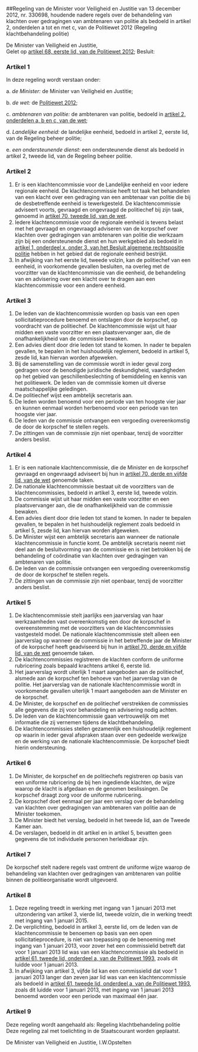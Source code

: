 <meta http-equiv='Content-Type' content='text/html; charset=utf-8' />

##Regeling van de Minister voor Veiligheid en Justitie van 13 december 2012, nr. 330698, houdende nadere regels over de behandeling van klachten over gedragingen van ambtenaren van politie als bedoeld in artikel 2, onderdelen a tot en met c, van de Politiewet 2012 (Regeling klachtbehandeling politie)

De Minister van Veiligheid en Justitie,  
Gelet op [artikel 68, eerste lid, van de Politiewet 2012](../../../../../wet/politiewet/2012/BWBR0031788/README.md);
Besluit:    

### Artikel  1  

In deze regeling wordt verstaan onder: 

a. *de Minister:* de Minister van Veiligheid en Justitie;  

b. *de wet:* de [Politiewet 2012](../../../../../wet/politiewet/2012/BWBR0031788/README.md);  

c. *ambtenaren van politie:* de ambtenaren van politie, bedoeld in [artikel 2, onderdelen a, b en c, van de wet](../../../../../wet/politiewet/2012/BWBR0031788/README.md);  

d. *Landelijke eenheid:* de landelijke eenheid, bedoeld in artikel 2, eerste lid, van de Regeling beheer politie;  

e. *een ondersteunende dienst:* een ondersteunende dienst als bedoeld in artikel 2, tweede lid, van de Regeling beheer politie.    

### Artikel  2  

1.  Er is een klachtencommissie voor de Landelijke eenheid en voor iedere regionale eenheid. De klachtencommissie heeft tot taak het behandelen van een klacht over een gedraging van een ambtenaar van politie die bij de desbetreffende eenheid is tewerkgesteld. De klachtencommissie adviseert voorts, gevraagd en ongevraagd de politiechef bij zijn taak, genoemd in [artikel 70, tweede lid, van de wet](../../../../../wet/politiewet/2012/BWBR0031788/README.md).   
2.  Iedere klachtencommissie voor de regionale eenheid is tevens belast met het gevraagd en ongevraagd adviseren van de korpschef over klachten over gedragingen van ambtenaren van politie die werkzaam zijn bij een ondersteunende dienst en hun werkgebied als bedoeld in [artikel 1, onderdeel x, onder 3, van het Besluit algemene rechtspositie politie](../../../../../AMvB/besluit/algemene/rechtspositie/politie/BWBR0006516/README.md) hebben in het gebied dat de regionale eenheid bestrijkt.   
3.  In afwijking van het eerste lid, tweede volzin, kan de politiechef van een eenheid, in voorkomende gevallen besluiten, na overleg met de voorzitter van de klachtencommissie van die eenheid, de behandeling van en advisering over een klacht over te dragen aan een klachtencommissie voor een andere eenheid.   

### Artikel  3  

1.  De leden van de klachtencommissie worden op basis van een open sollicitatieprocedure benoemd en ontslagen door de korpschef, op voordracht van de politiechef. De klachtencommissie wijst uit haar midden een vaste voorzitter en een plaatsvervanger aan, die de onafhankelijkheid van de commissie bewaken.   
2.  Een advies dient door drie leden tot stand te komen. In nader te bepalen gevallen, te bepalen in het huishoudelijk reglement, bedoeld in artikel 5, zesde lid, kan hiervan worden afgeweken.   
3.  Bij de samenstelling van de commissie wordt in ieder geval zorg gedragen voor de benodigde juridische deskundigheid, vaardigheden op het gebied van geschillenbeslechting of bemiddeling en kennis van het politiewerk. De leden van de commissie komen uit diverse maatschappelijke geledingen.   
4.  De politiechef wijst een ambtelijk secretaris aan.   
5.  De leden worden benoemd voor een periode van ten hoogste vier jaar en kunnen eenmaal worden herbenoemd voor een periode van ten hoogste vier jaar.   
6.  De leden van de commissie ontvangen een vergoeding overeenkomstig de door de korpschef te stellen regels.   
7.  De zittingen van de commissie zijn niet openbaar, tenzij de voorzitter anders beslist.   

### Artikel  4  

1.  Er is een nationale klachtencommissie, die de Minister en de korpschef gevraagd en ongevraagd adviseert bij hun in [artikel 70, derde en vijfde lid, van de wet](../../../../../wet/politiewet/2012/BWBR0031788/README.md) genoemde taken.   
2.  De nationale klachtencommissie bestaat uit de voorzitters van de klachtencommissies, bedoeld in artikel 3, eerste lid, tweede volzin.   
3.  De commissie wijst uit haar midden een vaste voorzitter en een plaatsvervanger aan, die de onafhankelijkheid van de commissie bewaken.   
4.  Een advies dient door drie leden tot stand te komen. In nader te bepalen gevallen, te bepalen in het huishoudelijk reglement zoals bedoeld in artikel 5, zesde lid, kan hiervan worden afgeweken.   
5.  De Minister wijst een ambtelijk secretaris aan wanneer de nationale klachtencommissie in functie komt. De ambtelijk secretaris neemt niet deel aan de besluitvorming van de commissie en is niet betrokken bij de behandeling of coördinatie van klachten over gedragingen van ambtenaren van politie.   
6.  De leden van de commissie ontvangen een vergoeding overeenkomstig de door de korpschef te stellen regels.   
7.  De zittingen van de commissie zijn niet openbaar, tenzij de voorzitter anders beslist.   

### Artikel  5  

1.  De klachtencommissie stelt jaarlijks een jaarverslag van haar werkzaamheden vast overeenkomstig een door de korpschef in overeenstemming met de voorzitters van de klachtencommissies vastgesteld model. De nationale klachtencommissie stelt alleen een jaarverslag op wanneer de commissie in het betreffende jaar de Minister of de korpschef heeft geadviseerd bij hun in [artikel 70, derde en vijfde lid, van de wet](../../../../../wet/politiewet/2012/BWBR0031788/README.md) genoemde taken.   
2.  De klachtencommissies registreren de klachten conform de uniforme rubricering zoals bepaald krachtens artikel 6, eerste lid.   
3.  Het jaarverslag wordt uiterlijk 1 maart aangeboden aan de politiechef, alsmede aan de korpschef ten behoeve van het jaarverslag van de politie. Het jaarverslag van de nationale klachtencommissie wordt in voorkomende gevallen uiterlijk 1 maart aangeboden aan de Minister en de korpschef.   
4.  De Minister, de korpschef en de politiechef verstrekken de commissies alle gegevens die zij voor behandeling en advisering nodig achten.   
5.  De leden van de klachtencommissie gaan vertrouwelijk om met informatie die zij vernemen tijdens de klachtbehandeling.   
6.  De klachtencommissies stellen gezamenlijk een huishoudelijk reglement op waarin in ieder geval afspraken staan over een gedeelde werkwijze en de werking van de nationale klachtencommissie. De korpschef biedt hierin ondersteuning.   

### Artikel  6  

1.  De Minister, de korpschef en de politiechefs registreren op basis van een uniforme rubricering de bij hen ingediende klachten, de wijze waarop de klacht is afgedaan en de genomen beslissingen. De korpschef draagt zorg voor de uniforme rubricering.   
2.  De korpschef doet eenmaal per jaar een verslag over de behandeling van klachten over gedragingen van ambtenaren van politie aan de Minister toekomen.   
3.  De Minister biedt het verslag, bedoeld in het tweede lid, aan de Tweede Kamer aan.   
4.  De verslagen, bedoeld in dit artikel en in artikel 5, bevatten geen gegevens die tot individuele personen herleidbaar zijn.   

### Artikel  7  

De korpschef stelt nadere regels vast omtrent de uniforme wijze waarop de behandeling van klachten over gedragingen van ambtenaren van politie binnen de politieorganisatie wordt uitgevoerd.  

### Artikel  8  

1.  Deze regeling treedt in werking met ingang van 1 januari 2013 met uitzondering van artikel 3, vierde lid, tweede volzin, die in werking treedt met ingang van 1 januari 2015.   
2.  De verplichting, bedoeld in artikel 3, eerste lid, om de leden van de klachtencommissie te benoemen op basis van een open sollicitatieprocedure, is niet van toepassing op de benoeming met ingang van 1 januari 2013, voor zover het een commissielid betreft dat voor 1 januari 2013 lid was van een klachtencommissie als bedoeld in [artikel 61, tweede lid, onderdeel a, van de Politiewet 1993](../../../../../wet/politiewet/1993/BWBR0006299/README.md), zoals dit luidde voor 1 januari 2013.   
3.  In afwijking van artikel 3, vijfde lid kan een commissielid dat voor 1 januari 2013 langer dan zeven jaar lid was van een klachtencommissie als bedoeld in [artikel 61, tweede lid, onderdeel a, van de Politiewet 1993](../../../../../wet/politiewet/1993/BWBR0006299/README.md), zoals dit luidde voor 1 januari 2013, met ingang van 1 januari 2013 benoemd worden voor een periode van maximaal één jaar.   

### Artikel  9  

Deze regeling wordt aangehaald als: Regeling klachtbehandeling politie  
Deze regeling zal met toelichting in de Staatscourant worden geplaatst.  

De 
Minister van Veiligheid en Justitie,
I.W.Opstelten   
